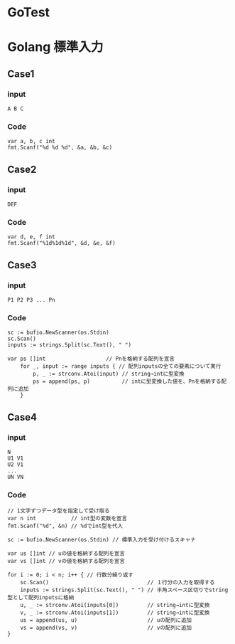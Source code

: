 # GoTest
# Golang 標準入力
## Case1
### input
```
A B C
```
### Code
```
var a, b, c int
fmt.Scanf("%d %d %d", &a, &b, &c)
```

## Case2
### input
```
DEF
```
### Code
```
var d, e, f int
fmt.Scanf("%1d%1d%1d", &d, &e, &f)
```

## Case3
### input
```
P1 P2 P3 ... Pn
```
### Code
```
sc := bufio.NewScanner(os.Stdin)
sc.Scan()
inputs := strings.Split(sc.Text(), " ")

var ps []int                   // Pnを格納する配列を宣言
	for _, input := range inputs { // 配列inputsの全ての要素について実行
		p, _ := strconv.Atoi(input) // string→intに型変換
		ps = append(ps, p)          // intに型変換した値を、Pnを格納する配列に追加
	}
```

## Case4
### input
```
N
U1 V1
U2 V1
...
UN VN
```
### Code
```
// 1文字ずつデータ型を指定して受け取る
var n int           // int型の変数を宣言
fmt.Scanf("%d", &n) // %dでint型を代入

sc := bufio.NewScanner(os.Stdin) // 標準入力を受け付けるスキャナ

var us []int // uの値を格納する配列を宣言
var vs []int // vの値を格納する配列を宣言

for i := 0; i < n; i++ { // 行数分繰り返す
	sc.Scan()                               // １行分の入力を取得する
	inputs := strings.Split(sc.Text(), " ") // 半角スペース区切りでstring型として配列inputsに格納
    u, _ := strconv.Atoi(inputs[0])         // string→intに型変換
	v, _ := strconv.Atoi(inputs[1])         // string→intに型変換
	us = append(us, u)                      // uの配列に追加
	vs = append(vs, v)                      // vの配列に追加
}
```
